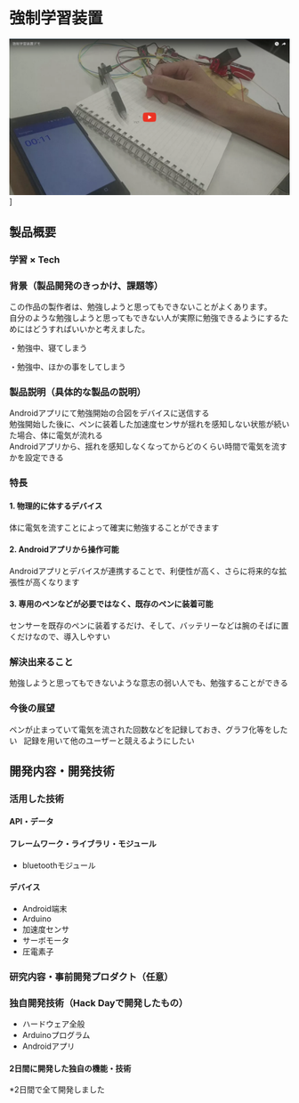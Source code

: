 # 強制学習装置

[![強制学習装置](video_img.png)](https://www.youtube.com/watch?=av49qZ9IXIc)]

## 製品概要
### 学習 × Tech

### 背景（製品開発のきっかけ、課題等）

この作品の製作者は、勉強しようと思ってもできないことがよくあります。  
自分のような勉強しようと思ってもできない人が実際に勉強できるようにするためにはどうすればいいかと考えました。  

・勉強中、寝てしまう

・勉強中、ほかの事をしてしまう


### 製品説明（具体的な製品の説明）
Androidアプリにて勉強開始の合図をデバイスに送信する  
勉強開始した後に、ペンに装着した加速度センサが揺れを感知しない状態が続いた場合、体に電気が流れる  
Androidアプリから、揺れを感知しなくなってからどのくらい時間で電気を流すかを設定できる  

### 特長

#### 1. 物理的に体するデバイス
体に電気を流すことによって確実に勉強することができます

#### 2. Androidアプリから操作可能
Androidアプリとデバイスが連携することで、利便性が高く、さらに将来的な拡張性が高くなります

#### 3. 専用のペンなどが必要ではなく、既存のペンに装着可能
センサーを既存のペンに装着するだけ、そして、バッテリーなどは腕のそばに置くだけなので、導入しやすい

### 解決出来ること
勉強しようと思ってもできないような意志の弱い人でも、勉強することができる

### 今後の展望
ペンが止まっていて電気を流された回数などを記録しておき、グラフ化等をしたい  
記録を用いて他のユーザーと競えるようにしたい


## 開発内容・開発技術
### 活用した技術
#### API・データ

#### フレームワーク・ライブラリ・モジュール
* bluetoothモジュール

#### デバイス
* Android端末
* Arduino
* 加速度センサ
* サーボモータ
* 圧電素子

### 研究内容・事前開発プロダクト（任意）

### 独自開発技術（Hack Dayで開発したもの）
* ハードウェア全般
* Arduinoプログラム
* Androidアプリ

#### 2日間に開発した独自の機能・技術
*2日間で全て開発しました
